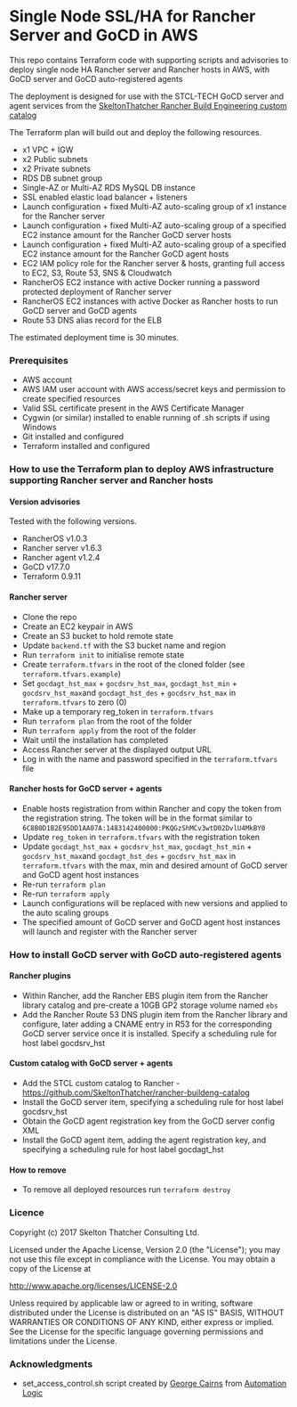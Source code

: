 # Single Node SSL/HA for Rancher Server and GoCD in AWS

This repo contains Terraform code with supporting scripts and advisories to deploy single node HA Rancher server and Rancher hosts in AWS, with GoCD server and GoCD auto-registered agents

The deployment is designed for use with the STCL-TECH GoCD server and agent services from the [SkeltonThatcher Rancher Build Engineering custom catalog ](https://github.com/SkeltonThatcher/rancher-buildeng-catalog)

The Terraform plan will build out and deploy the following resources.

* x1 VPC + IGW
* x2 Public subnets
* x2 Private subnets
* RDS DB subnet group
* Single-AZ or Multi-AZ RDS MySQL DB instance
* SSL enabled elastic load balancer + listeners
* Launch configuration + fixed Multi-AZ auto-scaling group of x1 instance for the Rancher server
* Launch configuration + fixed Multi-AZ auto-scaling group of a specified EC2 instance amount for the Rancher GoCD server hosts
* Launch configuration + fixed Multi-AZ auto-scaling group of a specified EC2 instance amount for the Rancher GoCD agent hosts
* EC2 IAM policy role for the Rancher server & hosts, granting full access to EC2, S3, Route 53, SNS & Cloudwatch
* RancherOS EC2 instance with active Docker running a password protected deployment of Rancher server
* RancherOS EC2 instances with active Docker as Rancher hosts to run GoCD server and GoCD agents
* Route 53 DNS alias record for the ELB

The estimated deployment time is 30 minutes.

### Prerequisites

* AWS account
* AWS IAM user account with AWS access/secret keys and permission to create specified resources
* Valid SSL certificate present in the AWS Certificate Manager
* Cygwin (or similar) installed to enable running of .sh scripts if using Windows
* Git installed and configured
* Terraform installed and configured

### How to use the Terraform plan to deploy AWS infrastructure supporting Rancher server and Rancher hosts

#### Version advisories
Tested with the following versions.

* RancherOS v1.0.3
* Rancher server v1.6.3
* Rancher agent v1.2.4
* GoCD v17.7.0
* Terraform 0.9.11

#### Rancher server

* Clone the repo
* Create an EC2 keypair in AWS
* Create an S3 bucket to hold remote state
* Update `backend.tf` with the S3 bucket name and region
* Run `terraform init` to initialise remote state
* Create `terraform.tfvars` in the root of the cloned folder (see `terraform.tfvars.example`)
* Set `gocdagt_hst_max` + `gocdsrv_hst_max`, `gocdagt_hst_min` + `gocdsrv_hst_max`and `gocdagt_hst_des` + `gocdsrv_hst_max` in `terraform.tfvars` to zero (0)
* Make up a temporary reg_token in `terraform.tfvars`
* Run `terraform plan` from the root of the folder
* Run `terraform apply` from the root of the folder
* Wait until the installation has completed
* Access Rancher server at the displayed output URL
* Log in with the name and password specified in the `terraform.tfvars` file

#### Rancher hosts for GoCD server + agents

* Enable hosts registration from within Rancher and copy the token from the registration string. The token will be in the format similar to `6C8B0D1B2E95DD1AA07A:1483142400000:PKQGzShMCv3wtD02DvlU4MkBY0`
* Update `reg_token` in `terraform.tfvars` with the registration token
* Update `gocdagt_hst_max` + `gocdsrv_hst_max`, `gocdagt_hst_min` + `gocdsrv_hst_max`and `gocdagt_hst_des` + `gocdsrv_hst_max` in `terraform.tfvars` with the max, min and desired amount of GoCD server and GoCD agent host instances
* Re-run `terraform plan`
* Re-run `terraform apply`
* Launch configurations will be replaced with new versions and applied to the auto scaling groups
* The specified amount of GoCD server and GoCD agent host instances will launch and register with the Rancher server

### How to install GoCD server with GoCD auto-registered agents

#### Rancher plugins
* Within Rancher, add the Rancher EBS plugin item from the Rancher library catalog and pre-create a 10GB GP2 storage volume named `ebs`
* Add the Rancher Route 53 DNS plugin item from the Rancher library and configure, later adding a CNAME entry in R53 for the corresponding GoCD server service once it is installed. Specify a scheduling rule for host label gocdsrv_hst

#### Custom catalog with GoCD server + agents
* Add the STCL custom catalog to Rancher - https://github.com/SkeltonThatcher/rancher-buildeng-catalog
* Install the GoCD server item, specifying a scheduling rule for host label gocdsrv_hst
* Obtain the GoCD agent registration key from the GoCD server config XML
* Install the GoCD agent item, adding the agent registration key, and specifying a scheduling rule for host label gocdagt_hst

#### How to remove
* To remove all deployed resources run `terraform destroy`

### Licence

Copyright (c) 2017 Skelton Thatcher Consulting Ltd.

Licensed under the Apache License, Version 2.0 (the "License"); you may not use this file except in compliance with the License. You may obtain a copy of the License at

http://www.apache.org/licenses/LICENSE-2.0

Unless required by applicable law or agreed to in writing, software distributed under the License is distributed on an "AS IS" BASIS, WITHOUT WARRANTIES OR CONDITIONS OF ANY KIND, either express or implied. See the License for the specific language governing permissions and limitations under the License.

### Acknowledgments

* set_access_control.sh script created by [George Cairns](https://www.linkedin.com/in/george-cairns-9624b621/) from [Automation Logic](http://www.automationlogic.com/)
